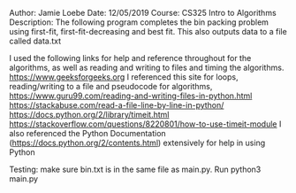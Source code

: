 Author: Jamie Loebe
Date: 12/05/2019
Course: CS325 Intro to Algorithms
Description: The following program completes the bin packing problem using first-fit, first-fit-decreasing and best fit. This also outputs data to a file called data.txt 

I used the following links for help and reference throughout for the algorithms, as well as reading and writing to files and timing the algorithms.
https://www.geeksforgeeks.org I referenced this site for loops, reading/writing to a file and pseudocode for algorithms,
https://www.guru99.com/reading-and-writing-files-in-python.html
https://stackabuse.com/read-a-file-line-by-line-in-python/
https://docs.python.org/2/library/timeit.html
https://stackoverflow.com/questions/8220801/how-to-use-timeit-module
I also referenced the Python Documentation (https://docs.python.org/2/contents.html) extensively for help in using Python

Testing: make sure bin.txt is in the same file as main.py.
Run python3 main.py
